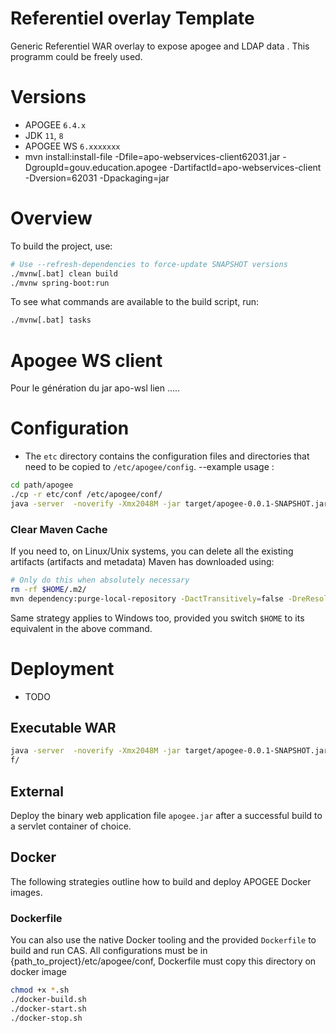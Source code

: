 Referentiel overlay Template
=======================

Generic  Referentiel WAR overlay to expose apogee and LDAP data . This programm  could be freely used.

# Versions

- APOGEE `6.4.x`
- JDK `11`, `8`
- APOGEE WS `6.xxxxxxx`
- mvn install:install-file -Dfile=apo-webservices-client62031.jar -DgroupId=gouv.education.apogee -DartifactId=apo-webservices-client -Dversion=62031 -Dpackaging=jar

# Overview

To build the project, use:

```bash
# Use --refresh-dependencies to force-update SNAPSHOT versions
./mvnw[.bat] clean build
./mvnw spring-boot:run
```

To see what commands are available to the build script, run:

```bash
./mvnw[.bat] tasks
```
# Apogee WS client
Pour le génération du jar apo-wsl lien .....

# Configuration

- The `etc` directory contains the configuration files and directories that need to be copied to `/etc/apogee/config`. --example usage : 

```bash
cd path/apogee
./cp -r etc/conf /etc/apogee/conf/
java -server  -noverify -Xmx2048M -jar target/apogee-0.0.1-SNAPSHOT.jar --spring.config.location=/etc/apogee/conf/
```

### Clear Maven Cache

If you need to, on Linux/Unix systems, you can delete all the existing artifacts (artifacts and metadata) Maven has downloaded using:

```bash
# Only do this when absolutely necessary
rm -rf $HOME/.m2/
mvn dependency:purge-local-repository -DactTransitively=false -DreResolve=false
```

Same strategy applies to Windows too, provided you switch `$HOME` to its equivalent in the above command.

# Deployment

* TODO

## Executable WAR

```bash
java -server  -noverify -Xmx2048M -jar target/apogee-0.0.1-SNAPSHOT.jar --spring.config.location=etc/apogee/conf/
f/
```

## External

Deploy the binary web application file `apogee.jar` after a successful build to a servlet container of choice.

## Docker

The following strategies outline how to build and deploy APOGEE Docker images.


### Dockerfile

You can also use the native Docker tooling and the provided `Dockerfile` to build and run CAS.
All configurations must be in {path_to_project}/etc/apogee/conf, Dockerfile must copy this directory on docker image

```bash
chmod +x *.sh
./docker-build.sh
./docker-start.sh
./docker-stop.sh
```


